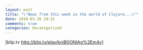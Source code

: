 ```yaml
---
layout: post
title: "\"News from this week in the world of Clojure...\""
date: 2010-03-26 19:21
comments: true
categories: Uncategorized
---
```

[blip.tv http://blip.tv/play/kniB0ONlAg%2Em4v]
